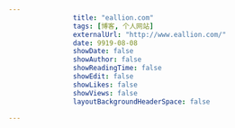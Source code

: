 ---
                title: "eallion.com"
                tags: [博客, 个人网站]
                externalUrl: "http://www.eallion.com/"
                date: 9919-08-08
                showDate: false
                showAuthor: false
                showReadingTime: false
                showEdit: false
                showLikes: false
                showViews: false
                layoutBackgroundHeaderSpace: false
                ---

